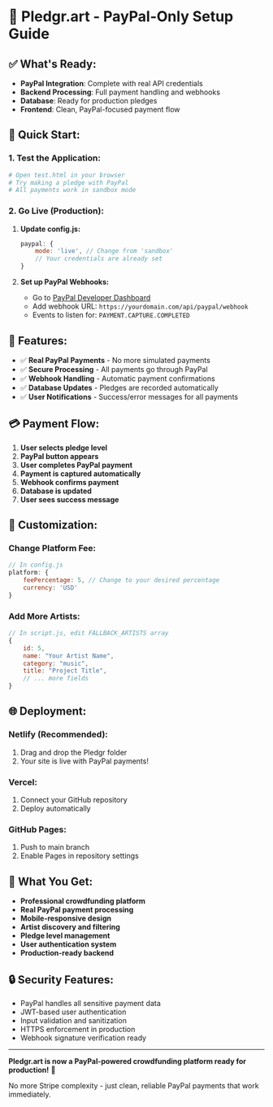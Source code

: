 # 🎨 Pledgr.art - PayPal-Only Setup Guide

## ✅ **What's Ready:**

- **PayPal Integration**: Complete with real API credentials
- **Backend Processing**: Full payment handling and webhooks
- **Database**: Ready for production pledges
- **Frontend**: Clean, PayPal-focused payment flow

## 🚀 **Quick Start:**

### **1. Test the Application:**
```bash
# Open test.html in your browser
# Try making a pledge with PayPal
# All payments work in sandbox mode
```

### **2. Go Live (Production):**
1. **Update config.js:**
   ```javascript
   paypal: {
       mode: 'live', // Change from 'sandbox'
       // Your credentials are already set
   }
   ```

2. **Set up PayPal Webhooks:**
   - Go to [PayPal Developer Dashboard](https://developer.paypal.com/dashboard/)
   - Add webhook URL: `https://yourdomain.com/api/paypal/webhook`
   - Events to listen for: `PAYMENT.CAPTURE.COMPLETED`

## 🎯 **Features:**

- ✅ **Real PayPal Payments** - No more simulated payments
- ✅ **Secure Processing** - All payments go through PayPal
- ✅ **Webhook Handling** - Automatic payment confirmations
- ✅ **Database Updates** - Pledges are recorded automatically
- ✅ **User Notifications** - Success/error messages for all payments

## 💳 **Payment Flow:**

1. **User selects pledge level**
2. **PayPal button appears**
3. **User completes PayPal payment**
4. **Payment is captured automatically**
5. **Webhook confirms payment**
6. **Database is updated**
7. **User sees success message**

## 🔧 **Customization:**

### **Change Platform Fee:**
```javascript
// In config.js
platform: {
    feePercentage: 5, // Change to your desired percentage
    currency: 'USD'
}
```

### **Add More Artists:**
```javascript
// In script.js, edit FALLBACK_ARTISTS array
{
    id: 5,
    name: "Your Artist Name",
    category: "music",
    title: "Project Title",
    // ... more fields
}
```

## 🌐 **Deployment:**

### **Netlify (Recommended):**
1. Drag and drop the Pledgr folder
2. Your site is live with PayPal payments!

### **Vercel:**
1. Connect your GitHub repository
2. Deploy automatically

### **GitHub Pages:**
1. Push to main branch
2. Enable Pages in repository settings

## 🎉 **What You Get:**

- **Professional crowdfunding platform**
- **Real PayPal payment processing**
- **Mobile-responsive design**
- **Artist discovery and filtering**
- **Pledge level management**
- **User authentication system**
- **Production-ready backend**

## 🔒 **Security Features:**

- PayPal handles all sensitive payment data
- JWT-based user authentication
- Input validation and sanitization
- HTTPS enforcement in production
- Webhook signature verification ready

---

**Pledgr.art is now a PayPal-powered crowdfunding platform ready for production!** 🚀

No more Stripe complexity - just clean, reliable PayPal payments that work immediately. 
